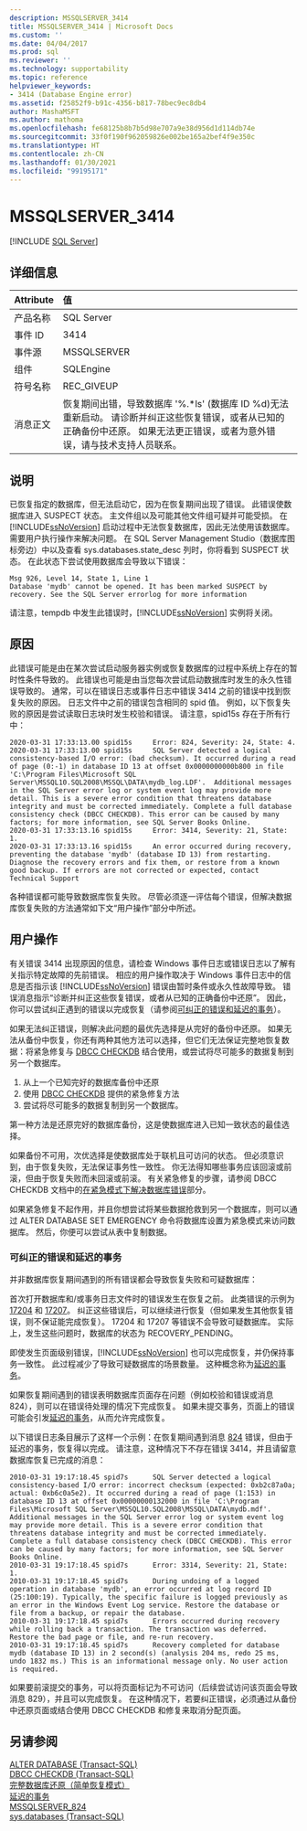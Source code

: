 ```yaml
---
description: MSSQLSERVER_3414
title: MSSQLSERVER_3414 | Microsoft Docs
ms.custom: ''
ms.date: 04/04/2017
ms.prod: sql
ms.reviewer: ''
ms.technology: supportability
ms.topic: reference
helpviewer_keywords:
- 3414 (Database Engine error)
ms.assetid: f25852f9-b91c-4356-b817-78bec9ec8db4
author: MashaMSFT
ms.author: mathoma
ms.openlocfilehash: fe68125b8b7b5d98e707a9e38d956d1d114db74e
ms.sourcegitcommit: 33f0f190f962059826e002be165a2bef4f9e350c
ms.translationtype: HT
ms.contentlocale: zh-CN
ms.lasthandoff: 01/30/2021
ms.locfileid: "99195171"
---
```

# <a name="mssqlserver_3414"></a>MSSQLSERVER_3414
 [!INCLUDE [SQL Server](../../includes/applies-to-version/sqlserver.md)]
  
## <a name="details"></a>详细信息  
  
| Attribute | 值 |  
| :-------- | :---- |  
|产品名称|SQL Server|  
|事件 ID|3414|  
|事件源|MSSQLSERVER|  
|组件|SQLEngine|  
|符号名称|REC_GIVEUP|  
|消息正文|恢复期间出错，导致数据库 '%.*ls' (数据库 ID %d)无法重新启动。 请诊断并纠正这些恢复错误，或者从已知的正确备份中还原。 如果无法更正错误，或者为意外错误，请与技术支持人员联系。|  
  
## <a name="explanation"></a>说明  
已恢复指定的数据库，但无法启动它，因为在恢复期间出现了错误。 此错误使数据库进入 SUSPECT 状态。 主文件组以及可能其他文件组可疑并可能受损。 在 [!INCLUDE[ssNoVersion](../../includes/ssnoversion-md.md)] 启动过程中无法恢复数据库，因此无法使用该数据库。 需要用户执行操作来解决问题。 在 SQL Server Management Studio（数据库图标旁边）中以及查看 sys.databases.state_desc 列时，你将看到 SUSPECT 状态。 在此状态下尝试使用数据库会导致以下错误：

```
Msg 926, Level 14, State 1, Line 1 
Database 'mydb' cannot be opened. It has been marked SUSPECT by recovery. See the SQL Server errorlog for more information
```
  
请注意，tempdb 中发生此错误时，[!INCLUDE[ssNoVersion](../../includes/ssnoversion-md.md)] 实例将关闭。  

## <a name="cause"></a>原因
此错误可能是由在某次尝试启动服务器实例或恢复数据库的过程中系统上存在的暂时性条件导致的。 此错误也可能是由当您每次尝试启动数据库时发生的永久性错误导致的。 通常，可以在错误日志或事件日志中错误 3414 之前的错误中找到恢复失败的原因。 日志文件中之前的错误包含相同的 spid<n> 值。 例如，以下恢复失败的原因是尝试读取日志块时发生校验和错误。 请注意，spid15s 存在于所有行中：

```
2020-03-31 17:33:13.00 spid15s     Error: 824, Severity: 24, State: 4.  
2020-03-31 17:33:13.00 spid15s     SQL Server detected a logical consistency-based I/O error: (bad checksum). It occurred during a read of page (0:-1) in database ID 13 at offset 0x0000000000b800 in file 'C:\Program Files\Microsoft SQL Server\MSSQL10.SQL2008\MSSQL\DATA\mydb_log.LDF'.  Additional messages in the SQL Server error log or system event log may provide more detail. This is a severe error condition that threatens database integrity and must be corrected immediately. Complete a full database consistency check (DBCC CHECKDB). This error can be caused by many factors; for more information, see SQL Server Books Online.   
2020-03-31 17:33:13.16 spid15s     Error: 3414, Severity: 21, State: 1.  
2020-03-31 17:33:13.16 spid15s     An error occurred during recovery, preventing the database 'mydb' (database ID 13) from restarting. Diagnose the recovery errors and fix them, or restore from a known good backup. If errors are not corrected or expected, contact Technical Support
```


各种错误都可能导致数据库恢复失败。 尽管必须逐一评估每个错误，但解决数据库恢复失败的方法通常如下文“用户操作”部分中所述。

## <a name="user-action"></a>用户操作  
 
有关错误 3414 出现原因的信息，请检查 Windows 事件日志或错误日志以了解有关指示特定故障的先前错误。 相应的用户操作取决于 Windows 事件日志中的信息是否指示该 [!INCLUDE[ssNoVersion](../../includes/ssnoversion-md.md)] 错误由暂时条件或永久性故障导致。 错误消息指示“诊断并纠正这些恢复错误，或者从已知的正确备份中还原”。 因此，你可以尝试纠正遇到的错误以完成恢复（请参阅[可纠正的错误和延迟的事务](#correctable-errors-and-deferred-transactions)）。

如果无法纠正错误，则解决此问题的最优先选择是从完好的备份中还原。 如果无法从备份中恢复，你还有两种其他方法可以选择，但它们无法保证完整地恢复数据：将紧急修复与 [DBCC CHECKDB](../../t-sql/database-console-commands/dbcc-checkdb-transact-sql.md) 结合使用，或尝试将尽可能多的数据复制到另一个数据库。 

 1. 从上一个已知完好的数据库备份中还原
 1. 使用 [DBCC CHECKDB](../../t-sql/database-console-commands/dbcc-checkdb-transact-sql.md) 提供的紧急修复方法
 1. 尝试将尽可能多的数据复制到另一个数据库。

第一种方法是还原完好的数据库备份，这是使数据库进入已知一致状态的最佳选择。  

如果备份不可用，次优选择是使数据库处于联机且可访问的状态。 但必须意识到，由于恢复失败，无法保证事务性一致性。 你无法得知哪些事务应该回滚或前滚，但由于恢复失败而未回滚或前滚。 有关紧急修复的步骤，请参阅 DBCC CHECKDB 文档中的[在紧急模式下解决数据库错误](../../t-sql/database-console-commands/dbcc-checkdb-transact-sql.md#resolving-errors-in-database-emergency-mode)部分。 

如果紧急修复不起作用，并且你想尝试将某些数据抢救到另一个数据库，则可以通过 ALTER DATABASE <dbname> SET EMERGENCY 命令将数据库设置为紧急模式来访问数据库。 然后，你便可以尝试从表中复制数据。

### <a name="correctable-errors-and-deferred-transactions"></a>可纠正的错误和延迟的事务
并非数据库恢复期间遇到的所有错误都会导致恢复失败和可疑数据库：

首次打开数据库和/或事务日志文件时的错误发生在恢复之前。 此类错误的示例为 [17204](mssqlserver-17204-database-engine-error.md) 和 [17207](mssqlserver-17207-database-engine-error.md)。 纠正这些错误后，可以继续进行恢复（但如果发生其他恢复错误，则不保证能完成恢复）。 17204 和 17207 等错误不会导致可疑数据库。 实际上，发生这些问题时，数据库的状态为 RECOVERY_PENDING。 

即使发生页面级别错误，[!INCLUDE[ssNoVersion](../../includes/ssnoversion-md.md)] 也可以完成恢复，并仍保持事务一致性。 此过程减少了导致可疑数据库的场景数量。 这种概念称为[延迟的事务](../backup-restore/deferred-transactions-sql-server.md)。

如果恢复期间遇到的错误表明数据库页面存在问题（例如校验和错误或消息 824），则可以在错误待处理的情况下完成恢复。 如果未提交事务，页面上的错误可能会引发[延迟的事务](../backup-restore/deferred-transactions-sql-server.md)，从而允许完成恢复。  

以下错误日志条目展示了这样一个示例：在恢复期间遇到消息 [824](mssqlserver-824-database-engine-error.md) 错误，但由于延迟的事务，恢复得以完成。 请注意，这种情况下不存在错误 3414，并且请留意数据库恢复已完成的消息：

```2010-03-31 19:17:18.45 spid7s      Error: 824, Severity: 24, State: 2.   
2010-03-31 19:17:18.45 spid7s      SQL Server detected a logical consistency-based I/O error: incorrect checksum (expected: 0xb2c87a0a; actual: 0xb6c0a5e2). It occurred during a read of page (1:153) in database ID 13 at offset 0x00000000132000 in file 'C:\Program Files\Microsoft SQL Server\MSSQL10.SQL2008\MSSQL\DATA\mydb.mdf'.  Additional messages in the SQL Server error log or system event log may provide more detail. This is a severe error condition that threatens database integrity and must be corrected immediately. Complete a full database consistency check (DBCC CHECKDB). This error can be caused by many factors; for more information, see SQL Server Books Online.   
2010-03-31 19:17:18.45 spid7s      Error: 3314, Severity: 21, State: 1.   
2010-03-31 19:17:18.45 spid7s      During undoing of a logged operation in database 'mydb', an error occurred at log record ID (25:100:19). Typically, the specific failure is logged previously as an error in the Windows Event Log service. Restore the database or file from a backup, or repair the database.
2010-03-31 19:17:18.45 spid7s      Errors occurred during recovery while rolling back a transaction. The transaction was deferred. Restore the bad page or file, and re-run recovery.   
2010-03-31 19:17:18.45 spid7s      Recovery completed for database mydb (database ID 13) in 2 second(s) (analysis 204 ms, redo 25 ms, undo 1832 ms.) This is an informational message only. No user action is required.   
```

如果要前滚提交的事务，可以将页面标记为不可访问（后续尝试访问该页面会导致消息 829），并且可以完成恢复。 在这种情况下，若要纠正错误，必须通过从备份中还原页面或结合使用 DBCC CHECKDB 和修复来取消分配页面。


  
## <a name="see-also"></a>另请参阅  
[ALTER DATABASE (Transact-SQL)](~/t-sql/statements/alter-database-transact-sql-set-options.md)  
[DBCC CHECKDB (Transact-SQL)](~/t-sql/database-console-commands/dbcc-checkdb-transact-sql.md)  
[完整数据库还原（简单恢复模式）](~/relational-databases/backup-restore/complete-database-restores-simple-recovery-model.md)  
[延迟的事务](../backup-restore/deferred-transactions-sql-server.md)  
[MSSQLSERVER_824](~/relational-databases/errors-events/mssqlserver-824-database-engine-error.md)  
[sys.databases (Transact-SQL)](~/relational-databases/system-catalog-views/sys-databases-transact-sql.md)

  
